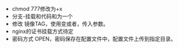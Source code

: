 * chmod 777修改为+x
* 分支-挂载和代码和为一个
* 修改 镜像TAG，使用变或者，传入参数。
* nginx的证书挂载方式待定
* 密码方式 OPEN，密码保存在配置文件中，配置文件上传到指定目录。



